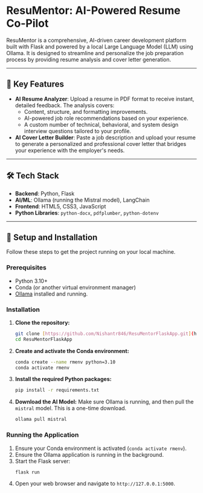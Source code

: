 # ResuMentor: AI-Powered Resume Co-Pilot

ResuMentor is a comprehensive, AI-driven career development platform built with Flask and powered by a local Large Language Model (LLM) using Ollama. It is designed to streamline and personalize the job preparation process by providing resume analysis and cover letter generation.

---

## 🎯 Key Features

* **AI Resume Analyzer**: Upload a resume in PDF format to receive instant, detailed feedback. The analysis covers:
    * Content, structure, and formatting improvements.
    * AI-powered job role recommendations based on your experience.
    * A custom number of technical, behavioral, and system design interview questions tailored to your profile.
* **AI Cover Letter Builder**: Paste a job description and upload your resume to generate a personalized and professional cover letter that bridges your experience with the employer's needs.

---

## 🛠️ Tech Stack

* **Backend**: Python, Flask
* **AI/ML**: Ollama (running the Mistral model), LangChain
* **Frontend**: HTML5, CSS3, JavaScript
* **Python Libraries**: `python-docx`, `pdfplumber`, `python-dotenv`

---

## 🚀 Setup and Installation

Follow these steps to get the project running on your local machine.

### Prerequisites

* Python 3.10+
* Conda (or another virtual environment manager)
* [Ollama](https://ollama.com/) installed and running.

### Installation

1.  **Clone the repository:**
    ```bash
    git clone [https://github.com/Nishantr846/ResuMentorFlaskApp.git](https://github.com/Nishantr846/ResuMentorFlaskApp.git)
    cd ResuMentorFlaskApp
    ```

2.  **Create and activate the Conda environment:**
    ```bash
    conda create --name rmenv python=3.10
    conda activate rmenv
    ```

3.  **Install the required Python packages:**
    ```bash
    pip install -r requirements.txt
    ```

4.  **Download the AI Model:**
    Make sure Ollama is running, and then pull the `mistral` model. This is a one-time download.
    ```bash
    ollama pull mistral
    ```

### Running the Application

1.  Ensure your Conda environment is activated (`conda activate rmenv`).
2.  Ensure the Ollama application is running in the background.
3.  Start the Flask server:
    ```bash
    flask run
    ```
4.  Open your web browser and navigate to `http://127.0.0.1:5000`.